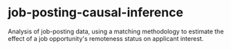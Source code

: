 # job-posting-causal-inference
Analysis of job-posting data, using a matching methodology to estimate the effect of a job opportunity's remoteness status on applicant interest.
